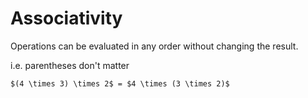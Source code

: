 # Associativity

Operations can be evaluated in any order without changing the result.

i.e. parentheses don't matter

~~~admonish example
$(4 \times 3) \times 2$ = $4 \times (3 \times 2)$
~~~
